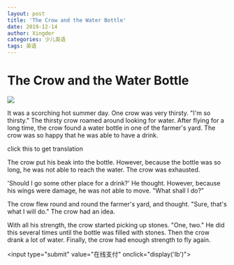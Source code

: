 ```yaml
---
layout: post
title: 'The Crow and the Water Bottle'
date: 2019-12-14
author: Xingder
categories: 少儿英语
tags: 英语
---
```


# The Crow and the Water Bottle

![](https://cn.bing.com/th?id=OIP.kBsoav2FXKPP7m4q2UBcXwHaGy&pid=Api&rs=1)

It was a scorching hot summer day. One crow was very thirsty. "I'm so thirsty." The thirsty crow roamed around looking for water. After flying for a long time, the crow found a water bottle in one of the farmer's yard. The crow was so happy that he was able to have a drink.
<div mouseover="this.innerHTML='谢谢！'">click this to get translation</div>

The crow put his beak into the bottle. However, because the bottle was so long, he was not able to reach the water. The crow was exhausted.

'Should I go some other place for a drink?' He thought. However, because his wings were damage, he was not able to move. "What shall I do?”

The crow flew round and round the farmer's yard, and thought. "Sure, that's what I will do." The crow had an idea.

With all his strength, the crow started picking up stones. "One, two." He did this several times until the bottle was filled with stones. Then the crow drank a lot of water. Finally, the crow had enough strength to fly again.

<script type="text/javascript">
 
    function display(id){  
        var traget=document.getElementById(id);  
        if(traget.style.display=="none"){  
            traget.style.display="";  
        }else{  
            traget.style.display="none";  
      }  
   }  
</script>


<input type="submit" value="在线支付" οnclick="display('lb')">
<div id="lb" style="display:none">
	<font>div属性：style ="display:none" 默认隐藏div</font>
</div>


